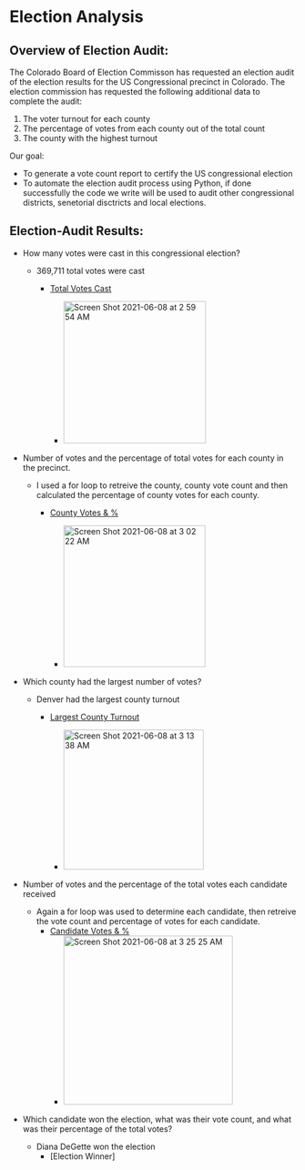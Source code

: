 # Election Analysis
## Overview of Election Audit:
The Colorado Board of Election Commisson has requested an election audit of the election results for the US Congressional precinct in Colorado. The election commission has requested the following additional data to complete the audit:
  1) The voter turnout for each county
  2) The percentage of votes from each county out of the total count
  3) The county with the highest turnout

Our goal: 
  - To generate a vote count report to certify the US congressional election
  - To automate the election audit process using Python, if done successfully the code we write will be used to audit other congressional districts, senetorial disctricts and local elections. 

## Election-Audit Results:
   - How many votes were cast in this congressional election?
      - 369,711 total votes were cast
        - [Total Votes Cast](https://github.com/KristinaCastro/Election_Analysis/blob/main/total_votes.png)
    
          -  <img width="250" alt="Screen Shot 2021-06-08 at 2 59 54 AM" src="https://user-images.githubusercontent.com/81998045/121138376-9da28e80-c805-11eb-9739-4fefaeaa351a.png">

  - Number of votes and the percentage of total votes for each county in the precinct. 
    - I used a for loop to retreive the county, county vote count and then calculated the percentage of county votes for each county.
      - [County Votes & %](https://github.com/KristinaCastro/Election_Analysis/blob/main/county-votes_py.png) 
     
        -  <img width="249" alt="Screen Shot 2021-06-08 at 3 02 22 AM" src="https://user-images.githubusercontent.com/81998045/121138695-f40fcd00-c805-11eb-8082-3d7268c7fe4b.png">
   
  -  Which county had the largest number of votes?     
     - Denver had the largest county turnout
        - [Largest County Turnout](https://github.com/KristinaCastro/Election_Analysis/blob/main/lg_county_turnout.png)
        
           -  <img width="246" alt="Screen Shot 2021-06-08 at 3 13 38 AM" src="https://user-images.githubusercontent.com/81998045/121140155-8795cd80-c807-11eb-93f3-a0da8828534f.png">
  - Number of votes and the percentage of the total votes each candidate received 
    - Again a for loop was used to determine each candidate, then retreive the vote count and percentage of votes for each candidate.
      - [Candidate Votes & %](https://github.com/KristinaCastro/Election_Analysis/blob/main/candidate_votes%20info_py.png) 
         - <img width="297" alt="Screen Shot 2021-06-08 at 3 25 25 AM" src="https://user-images.githubusercontent.com/81998045/121141609-2bcc4400-c809-11eb-8953-ee4362b32640.png">
  - Which candidate won the election, what was their vote count, and what was their percentage of the total votes?
    - Diana DeGette won the election
      - [Election Winner]  




      
  
  

